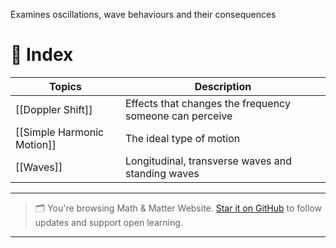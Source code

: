 Examines oscillations, wave behaviours and their consequences

# 🧭 Index

| Topics                     | Description                                             |
| -------------------------- | ------------------------------------------------------- |
| [[Doppler Shift]]          | Effects that changes the frequency someone can perceive |
| [[Simple Harmonic Motion]] | The ideal type of motion                                |
| [[Waves]]                  | Longitudinal, transverse waves and standing waves       |


---

> 🗂️ You're browsing Math & Matter Website. [Star it on GitHub](https://github.com/rajeevphysics/Obsidan-Thinkbook) to follow updates and support open learning.

---
